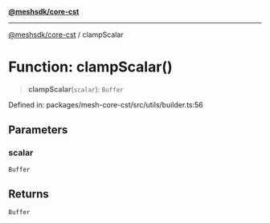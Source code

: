 [**@meshsdk/core-cst**](../README.md)

***

[@meshsdk/core-cst](../globals.md) / clampScalar

# Function: clampScalar()

> **clampScalar**(`scalar`): `Buffer`

Defined in: packages/mesh-core-cst/src/utils/builder.ts:56

## Parameters

### scalar

`Buffer`

## Returns

`Buffer`
